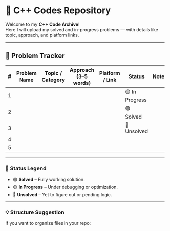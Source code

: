 # 🧠 C++ Codes Repository
Welcome to my **C++ Code Archive**!  
Here I will upload my solved and in-progress problems — with details like topic, approach, and platform links.

---

## 📘 Problem Tracker

| # | Problem Name | Topic / Category | Approach (3–5 words) | Platform / Link | Status | Notes |
|---|---------------|------------------|------------------------|------------------|---------|--------|
| 1 |  |  |  |  | 🟡 In Progress |  |
| 2 |  |  |  |  | 🟢 Solved |  |
| 3 |  |  |  |  | 🔴 Unsolved |  |
| 4 |  |  |  |  |  |  |
| 5 |  |  |  |  |  |  |

---

### 🧩 Status Legend
- 🟢 **Solved** – Fully working solution.  
- 🟡 **In Progress** – Under debugging or optimization.  
- 🔴 **Unsolved** – Yet to figure out or pending logic.

---

### 💡 Structure Suggestion
If you want to organize files in your repo:
